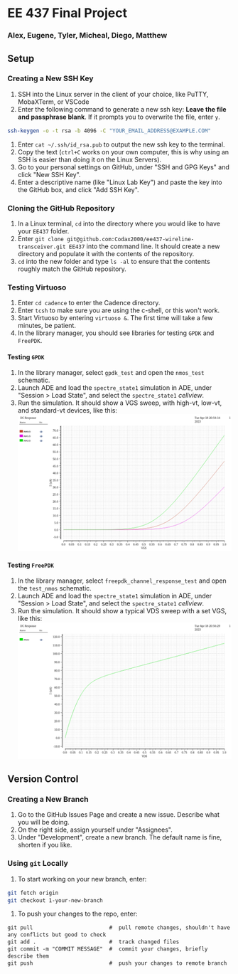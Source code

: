 # EE 437 Final Project

### Alex, Eugene, Tyler, Micheal, Diego, Matthew

## Setup
### Creating a New SSH Key
1. SSH into the Linux server in the client of your choice, like PuTTY, MobaXTerm, or VSCode
1. Enter the following command to generate a new ssh key:
**Leave the file and passphrase blank**. If it prompts you to overwrite the file, enter `y`.
```bash
ssh-keygen -o -t rsa -b 4096 -C "YOUR_EMAIL_ADDRESS@EXAMPLE.COM"
```
1. Enter `cat ~/.ssh/id_rsa.pub` to output the new ssh key to the terminal.
1. Copy the text (`ctrl+C` works on your own computer, this is why using an SSH is easier than doing it on the Linux Servers).
1. Go to your personal settings on GitHub, under "SSH and GPG Keys" and click "New SSH Key".
1. Enter a descriptive name (like "Linux Lab Key") and paste the key into the GitHub box, and click "Add SSH Key".

### Cloning the GitHub Repository
1. In a Linux terminal, `cd` into the directory where you would like to have your `EE437` folder.
1. Enter `git clone git@github.com:Codax2000/ee437-wireline-transceiver.git EE437` into the command line. It should create a new directory
and populate it with the contents of the repository.
1. `cd` into the new folder and type `ls -al` to ensure that the contents roughly match the GitHub repository. 

### Testing Virtuoso
1. Enter `cd cadence` to enter the Cadence directory.
1. Enter `tcsh` to make sure you are using the c-shell, or this won't work.
1. Start Virtuoso by entering `virtuoso &`. The first time will take a few minutes, be patient.
1. In the library manager, you should see libraries for testing `GPDK` and `FreePDK`.

#### Testing `GPDK`
1. In the library manager, select `gpdk_test` and open the `nmos_test` schematic.
1. Launch ADE and load the `spectre_state1` simulation in ADE, under "Session > Load State", and select the `spectre_state1` _cellview_.
1. Run the simulation. It should show a VGS sweep, with high-vt, low-vt, and standard-vt devices, like this:
![GPDK Simulation](./simulation_pics/setup_simulations/gpdk_test.png)

#### Testing `FreePDK`
1. In the library manager, select `freepdk_channel_response_test` and open the `test_nmos` schematic.
1. Launch ADE and load the `spectre_state1` simulation in ADE, under "Session > Load State", and select the `spectre_state1` _cellview_.
1. Run the simulation. It should show a typical VDS sweep with a set VGS, like this:
![FreePDK Simulation](./simulation_pics/setup_simulations/freepdk_test.png)

## Version Control
### Creating a New Branch
1. Go to the GitHub Issues Page and create a new issue. Describe what you will be doing.
1. On the right side, assign yourself under "Assignees".
1. Under "Development", create a new branch. The default name is fine, shorten if you like.

### Using `git` Locally
1. To start working on your new branch, enter:
```bash
git fetch origin
git checkout 1-your-new-branch
```
1. To push your changes to the repo, enter:
```
git pull                        #  pull remote changes, shouldn't have any conflicts but good to check
git add .                       #  track changed files
git commit -m "COMMIT MESSAGE"  #  commit your changes, briefly describe them
git push                        #  push your changes to remote branch
```

